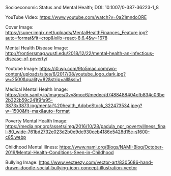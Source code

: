 Socioeconomic Status and Mental Health; DOI: 10.1007/0-387-36223-1_8

YouTube Video: https://www.youtube.com/watch?v=0a21mndoORE

Cover Image: https://super.imgix.net/uploads/MentalHealthFinances_Feature.jpg?auto=format&fit=crop&ixlib=react-8.6.4&w=1678

Mental Health Disease Image: http://frontiersmag.wustl.edu/2018/12/22/mental-health-an-infectious-disease-of-poverty/

Youtube Image: https://i0.wp.com/9to5mac.com/wp-content/uploads/sites/6/2017/08/youtube_logo_dark.jpg?w=2500&quality=82&strip=all&ssl=1

Medical Mental Health Image: https://cdn.sanity.io/images/0vv8moc6/medec/d7488488404cfb834c03be2b322b59c241f9fa95-3873x3873.jpg/mental%20health_AdobeStock_322473534.jpeg?w=1500&fit=max&auto=format

Poverty Mental Health Image: https://media.npr.org/assets/img/2016/10/28/padula_npr_povertyillness_final-80_wide-761bd2732e023d2b0e9dc930ceb4186e5428d15c-s1600-c85.webp

Childhood Mental Illness: https://www.nami.org/Blogs/NAMI-Blog/October-2019/Mental-Health-Conditions-Seen-in-Childhood

Bullying Image: https://www.vecteezy.com/vector-art/8305686-hand-drawn-doodle-social-bullying-icon-concept-illustration-vector
